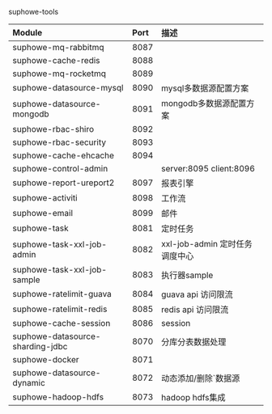 suphowe-tools

| Module        | Port    | 描述    |
| :--------   | :-----   | :-----   |
| suphowe-mq-rabbitmq   | 8087   |
| suphowe-cache-redis   | 8088   |
| suphowe-mq-rocketmq   | 8089   |
| suphowe-datasource-mysql   | 8090   | mysql多数据源配置方案 |
| suphowe-datasource-mongodb   | 8091   | mongodb多数据源配置方案 |
| suphowe-rbac-shiro   | 8092   |
| suphowe-rbac-security   | 8093   |
| suphowe-cache-ehcache   | 8094   |
| suphowe-control-admin   |    | server:8095 client:8096 |
| suphowe-report-ureport2   | 8097   | 报表引擎 |
| suphowe-activiti   | 8098   | 工作流 |
| suphowe-email   | 8099   | 邮件 |
| suphowe-task   | 8081   | 定时任务 |
| suphowe-task-xxl-job-admin   | 8082   | xxl-job-admin 定时任务调度中心 |
| suphowe-task-xxl-job-sample   | 8083   | 执行器sample |
| suphowe-ratelimit-guava   | 8084   | guava api 访问限流 |
| suphowe-ratelimit-redis   | 8085   | redis api 访问限流 |
| suphowe-cache-session   | 8086   | session |
| suphowe-datasource-sharding-jdbc   | 8070   | 分库分表数据处理 |
| suphowe-docker   | 8071   |  |
| suphowe-datasource-dynamic   | 8072   | 动态添加/删除`数据源 |
| suphowe-hadoop-hdfs   | 8073   | hadoop hdfs集成 |




